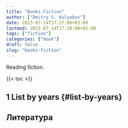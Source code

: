 ```yaml
---
title: "Books.Fiction"
author: ["Dmitry S. Kulyabov"]
date: 2023-07-14T17:27:00+03:00
lastmod: 2023-07-14T17:30:00+03:00
tags: ["fiction"]
categories: ["book"]
draft: false
slug: "books-fiction"
---
```


Reading fiction.

<!--more-->

{{< toc >}}


## <span class="section-num">1</span> List by years {#list-by-years}

## Литература

<div class="csl-bib-body">
</div>
